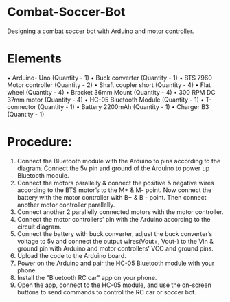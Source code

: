 # Combat-Soccer-Bot
Designing a combat soccer bot with Arduino and motor controller.

# Elements
• Arduino- Uno (Quantity - 1)
• Buck converter (Quantity - 1)
• BTS 7960 Motor controller (Quantity - 2)
• Shaft coupler short (Quantity - 4)
• Flat wheel (Quantity - 4)
• Bracket 36mm Mount (Quantity - 4)
• 300 RPM DC 37mm motor (Quantity - 4)
• HC-05 Bluetooth Module (Quantity - 1)
• T-connector (Quantity - 1) 
• Battery 2200mAh (Quantity - 1)
• Charger B3 (Quantity - 1)

# Procedure:
1. Connect the Bluetooth module with the Arduino to pins according to the diagram. Connect the 5v 
pin and ground of the Arduino to power up Bluetooth module.
2. Connect the motors parallelly & connect the positive & negative wires according to the BTS 
motor’s to the M+ & M- point. Now connect the battery with the motor controller with B+ & B - point. Then connect another motor controller parallelly.
3. Connect another 2 parallelly connected motors with the motor controller.
4. Connect the motor controllers’ pin with the Arduino according to the circuit diagram.
5. Connect the battery with buck converter, adjust the buck converter’s voltage to 5v and connect 
the output wires(Vout+, Vout-) to the Vin & ground pin with Arduino and motor controllers’ 
VCC and ground pins.
6. Upload the code to the Arduino board.
7. Power on the Arduino and pair the HC-05 Bluetooth module with your phone.
8. Install the "Bluetooth RC car" app on your phone.
9. Open the app, connect to the HC-05 module, and use the on-screen buttons to send commands to 
control the RC car or soccer bot.
